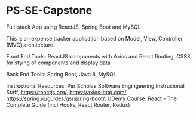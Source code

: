 # PS-SE-Capstone
Full-stack App using ReactJS, Spring Boot and MySQL

This is an expense tracker application based on Model, View, Controller (MVC) architecture. 

Front End Tools:
ReactJS components with Axios and React Routing,
CSS3 for stying of components and display data

Back End Tools: 
Spring Boot, 
Java 8,
MySQL

Instructional Resources:
Per Scholas Software Engingeering Instrucional Staff,
https://reactjs.org/,
https://axios-http.com/,
https://spring.io/guides/gs/spring-boot/,
UDemy Course: React - The Complete Guide (incl Hooks, React Router, Redux)

